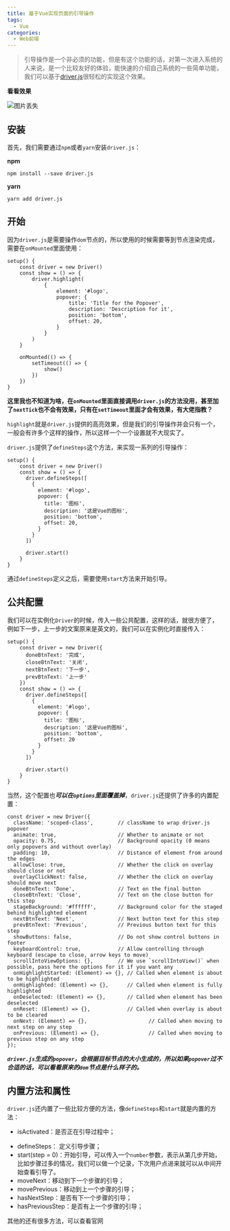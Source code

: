 ```yaml
---
title: 基于Vue实现页面的引导操作
tags:
  - Vue
categories:
  - Web前端
---
```

> 引导操作是一个非必须的功能，但是有这个功能的话，对第一次进入系统的人来说，是一个比较友好的体验，能快速的介绍自己系统的一些简单功能，我们可以基于[driver.js](https://github.com/kamranahmedse/driver.js)很轻松的实现这个效果。

**看看效果**

![图片丢失](https://p3-juejin.byteimg.com/tos-cn-i-k3u1fbpfcp/8f7c9bb3c2014cbc97bc7d3ca40bbfaa~tplv-k3u1fbpfcp-zoom-1.image)

## 安装

首先，我们需要通过`npm`或者`yarn`安装`driver.js`：

**npm**

`npm install --save driver.js`

**yarn**

`yarn add driver.js`

## 开始

因为`driver.js`是需要操作`dom`节点的，所以使用的时候需要等到节点渲染完成，需要在`onMounted`里面使用：

```
setup() {
    const driver = new Driver()
    const show = () => {
        driver.highlight(
            {
                element: '#logo',
                popover: {
                    title: 'Title for the Popover',
                    description: 'Description for it',
                    position: 'bottom',
                    offset: 20,
                }
            }
        )
    }
​
    onMounted(() => {
        setTimeout(() => {
            show()
        })
    })
}
```

**这里我也不知道为啥，在`onMounted`里面直接调用`driver.js`的方法没用，甚至加了`nextTick`也不会有效果，只有在`setTimeout`里面才会有效果，有大佬指教？**

`highlight`就是`driver.js`提供的高亮效果，但是我们的引导操作并会只有一个，一般会有许多个这样的操作，所以这样一个一个设置就不大现实了。

`driver.js`提供了`defineSteps`这个方法，来实现一系列的引导操作：

```
setup() {
    const driver = new Driver()
    const show = () => {
      driver.defineSteps([
        {
          element: '#logo',
          popover: {
            title: '图标',
            description: '这是Vue的图标',
            position: 'bottom',
            offset: 20,
          }
        }
      ])
​
      driver.start()
    }
}
```

通过`defineSteps`定义之后，需要使用`start`方法来开始引导。

## 公共配置

我们可以在实例化`Driver`的时候，传入一些公共配置，这样的话，就很方便了，例如下一步，上一步的文案原来是英文的，我们可以在实例化时直接传入：

```
setup() {
    const driver = new Driver({
      doneBtnText: '完成',
      closeBtnText: '关闭',
      nextBtnText: '下一步',
      prevBtnText: '上一步'
    })
    const show = () => {
      driver.defineSteps([
        {
          element: '#logo',
          popover: {
            title: '图标',
            description: '这是Vue的图标',
            position: 'bottom',
            offset: 20
          }
        }
      ])
​
      driver.start()
    }
}
```

当然，这个配置也***可以在`options`里面覆盖掉***，`driver.js`还提供了许多的内置配置：

```
const driver = new Driver({
  className: 'scoped-class',        // className to wrap driver.js popover
  animate: true,                    // Whether to animate or not
  opacity: 0.75,                    // Background opacity (0 means only popovers and without overlay)
  padding: 10,                      // Distance of element from around the edges
  allowClose: true,                 // Whether the click on overlay should close or not
  overlayClickNext: false,          // Whether the click on overlay should move next
  doneBtnText: 'Done',              // Text on the final button
  closeBtnText: 'Close',            // Text on the close button for this step
  stageBackground: '#ffffff',       // Background color for the staged behind highlighted element
  nextBtnText: 'Next',              // Next button text for this step
  prevBtnText: 'Previous',          // Previous button text for this step
  showButtons: false,               // Do not show control buttons in footer
  keyboardControl: true,            // Allow controlling through keyboard (escape to close, arrow keys to move)
  scrollIntoViewOptions: {},        // We use `scrollIntoView()` when possible, pass here the options for it if you want any
  onHighlightStarted: (Element) => {}, // Called when element is about to be highlighted
  onHighlighted: (Element) => {},      // Called when element is fully highlighted
  onDeselected: (Element) => {},       // Called when element has been deselected
  onReset: (Element) => {},            // Called when overlay is about to be cleared
  onNext: (Element) => {},                    // Called when moving to next step on any step
  onPrevious: (Element) => {},                // Called when moving to previous step on any step
});
```

***`driver.js`生成的`popover`，会根据目标节点的大小生成的，所以如果`popover`过不合适的话，可以看看原来的`dom`节点是什么样子的。***

## 内置方法和属性

`driver.js`还内置了一些比较方便的方法，像`defineSteps`和`start`就是内置的方法：

-   isActivated：是否正在引导过程中；

<!---->

-   defineSteps： 定义引导步骤；
-   start(step = 0)：开始引导，可以传入一个`number`参数，表示从第几步开始，比如步骤过多的情况，我们可以做一个记录，下次用户点进来就可以从中间开始查看引导了。
-   moveNext：移动到下一个步骤的引导；
-   movePrevious：移动到上一个步骤的引导；
-   hasNextStep：是否有下一个步骤的引导；
-   hasPreviousStep：是否有上一个步骤的引导；

其他的还有很多方法，可以查看官网